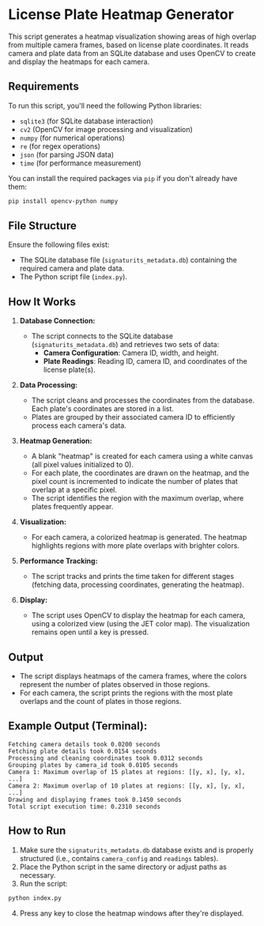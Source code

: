 
# License Plate Heatmap Generator

This script generates a heatmap visualization showing areas of high overlap from multiple camera frames, based on license plate coordinates. It reads camera and plate data from an SQLite database and uses OpenCV to create and display the heatmaps for each camera.

## Requirements

To run this script, you'll need the following Python libraries:

- `sqlite3` (for SQLite database interaction)
- `cv2` (OpenCV for image processing and visualization)
- `numpy` (for numerical operations)
- `re` (for regex operations)
- `json` (for parsing JSON data)
- `time` (for performance measurement)

You can install the required packages via `pip` if you don't already have them:

```bash
pip install opencv-python numpy
```

## File Structure

Ensure the following files exist:

- The SQLite database file (`signaturits_metadata.db`) containing the required camera and plate data.
- The Python script file (`index.py`).

## How It Works

1. **Database Connection:**
   - The script connects to the SQLite database (`signaturits_metadata.db`) and retrieves two sets of data:
     - **Camera Configuration**: Camera ID, width, and height.
     - **Plate Readings**: Reading ID, camera ID, and coordinates of the license plate(s).

2. **Data Processing:**
   - The script cleans and processes the coordinates from the database. Each plate's coordinates are stored in a list.
   - Plates are grouped by their associated camera ID to efficiently process each camera's data.

3. **Heatmap Generation:**
   - A blank "heatmap" is created for each camera using a white canvas (all pixel values initialized to 0).
   - For each plate, the coordinates are drawn on the heatmap, and the pixel count is incremented to indicate the number of plates that overlap at a specific pixel.
   - The script identifies the region with the maximum overlap, where plates frequently appear.

4. **Visualization:**
   - For each camera, a colorized heatmap is generated. The heatmap highlights regions with more plate overlaps with brighter colors.

5. **Performance Tracking:**
   - The script tracks and prints the time taken for different stages (fetching data, processing coordinates, generating the heatmap).

6. **Display:**
   - The script uses OpenCV to display the heatmap for each camera, using a colorized view (using the JET color map). The visualization remains open until a key is pressed.

## Output

- The script displays heatmaps of the camera frames, where the colors represent the number of plates observed in those regions.
- For each camera, the script prints the regions with the most plate overlaps and the count of plates in those regions.

## Example Output (Terminal):
```
Fetching camera details took 0.0200 seconds
Fetching plate details took 0.0154 seconds
Processing and cleaning coordinates took 0.0312 seconds
Grouping plates by camera_id took 0.0105 seconds
Camera 1: Maximum overlap of 15 plates at regions: [[y, x], [y, x], ...]
Camera 2: Maximum overlap of 10 plates at regions: [[y, x], [y, x], ...]
Drawing and displaying frames took 0.1450 seconds
Total script execution time: 0.2310 seconds
```

## How to Run

1. Make sure the `signaturits_metadata.db` database exists and is properly structured (i.e., contains `camera_config` and `readings` tables).
2. Place the Python script in the same directory or adjust paths as necessary.
3. Run the script:

```bash
python index.py
```

4. Press any key to close the heatmap windows after they're displayed.

